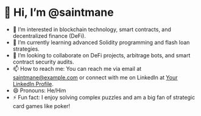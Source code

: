 # 👋 Hi, I’m @saintmane

- 👀 I’m interested in blockchain technology, smart contracts, and decentralized finance (DeFi).
- 🌱 I’m currently learning advanced Solidity programming and flash loan strategies.
- 💞️ I’m looking to collaborate on DeFi projects, arbitrage bots, and smart contract security audits.
- 📫 How to reach me: You can reach me via email at saintmane@example.com or connect with me on LinkedIn at [Your LinkedIn Profile](https://www.linkedin.com).
- 😄 Pronouns: He/Him
- ⚡ Fun fact: I enjoy solving complex puzzles and am a big fan of strategic card games like poker!

<!---
saintmane/saintmane is a ✨ special ✨ repository because its `README.md` (this file) appears on your GitHub profile.
You can click the Preview link to take a look at your changes.
--->

